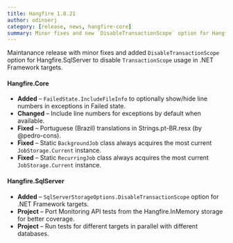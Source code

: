 ```yaml
---
title: Hangfire 1.8.21
author: odinserj
category: [release, news, hangfire-core]
summary: Minor fixes and new `DisableTransactionScope` option for Hangfire.SqlServer to disable `TransactionScope` usage in .NET Framework targets.
---
```


Maintanance release with minor fixes and added `DisableTransactionScope` option for Hangfire.SqlServer to disable `TransactionScope` usage in .NET Framework targets.

#### Hangfire.Core

* **Added** – `FailedState.IncludeFileInfo` to optionally show/hide line numbers in exceptions in Failed state.
* **Changed** – Include line numbers for exceptions by default when available.
* **Fixed** – Portuguese (Brazil) translations in Strings.pt-BR.resx (by @pedro-cons).
* **Fixed** – Static `BackgroundJob` class always acquires the most current `JobStorage.Current` instance.
* **Fixed** – Static `RecurringJob` class always acquires the most current `JobStorage.Current` instance.

#### Hangfire.SqlServer

* **Added** – `SqlServerStorageOptions.DisableTransactionScope` option for .NET Framework targets.
* **Project** – Port Monitoring API tests from the Hangfire.InMemory storage for better coverage.
* **Project** – Run tests for different targets in parallel with different databases.
